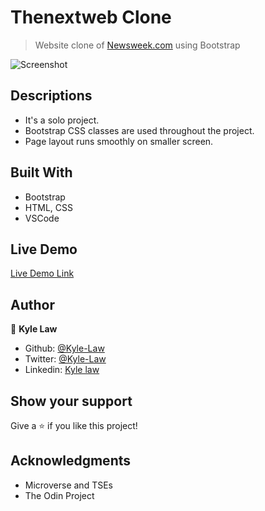 # Thenextweb Clone

> Website clone of [Newsweek.com](http://newsweek.com/) using Bootstrap

![Screenshot](https://user-images.githubusercontent.com/55923773/73440344-18df6f00-438c-11ea-8e5f-6245f9a37c9d.png)

## Descriptions
- It's a solo project.
- Bootstrap CSS classes are used throughout the project. 
- Page layout runs smoothly on smaller screen.

## Built With
- Bootstrap
- HTML, CSS
- VSCode

## Live Demo

[Live Demo Link](https://rawcdn.githack.com/Kyle-Law/newsweek-clone/e3e8c793dc1dcc81c7539cf7e0b65227a91341ba/index.html)

## Author

👤 **Kyle Law**

- Github: [@Kyle-Law](https://github.com/Kyle-Law)
- Twitter: [@Kyle-Law](https://twitter.com/ZhunKhing)
- Linkedin: [Kyle law](https://www.linkedin.com/in/kyle-lawzhunkhing/)

## Show your support

Give a ⭐️ if you like this project!

## Acknowledgments

- Microverse and TSEs
- The Odin Project
